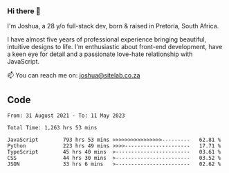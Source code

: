 ### Hi there 👋

I'm Joshua, a 28 y/o full-stack dev, born & raised in Pretoria, South Africa. 

I have almost five years of professional experience bringing beautiful, intuitive designs to life. I'm enthusiastic about front-end development, have a keen eye for detail and a passionate love-hate relationship with JavaScript.

📫 You can reach me on: joshua@sitelab.co.za

## **Code**

<!--START_SECTION:waka-->

```text
From: 31 August 2021 - To: 11 May 2023

Total Time: 1,263 hrs 53 mins

JavaScript        793 hrs 53 mins >>>>>>>>>>>>>>>>---------   62.81 %
Python            223 hrs 49 mins >>>>---------------------   17.71 %
TypeScript        45 hrs 40 mins  >------------------------   03.61 %
CSS               44 hrs 30 mins  >------------------------   03.52 %
JSON              33 hrs 6 mins   >------------------------   02.62 %
```

<!--END_SECTION:waka-->
